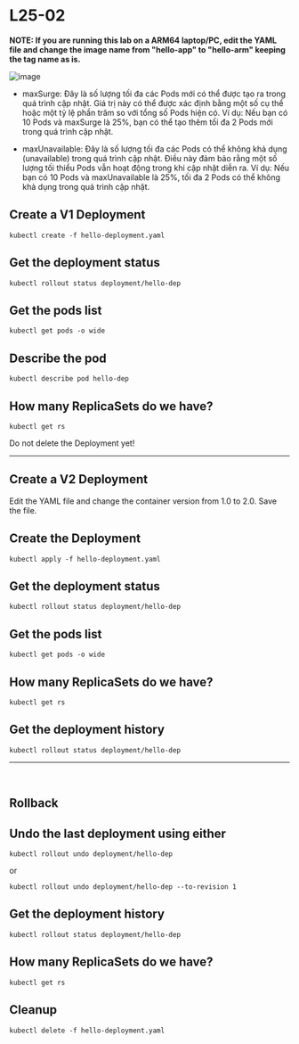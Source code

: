 # L25-02

**NOTE: If you are running this lab on a ARM64 laptop/PC, edit the YAML file and change the image name from "hello-app" to "hello-arm" keeping the tag name as is.**

![image](https://github.com/user-attachments/assets/bf94c6d8-860c-4c11-bb89-80c676b6b52b)

- maxSurge:
    Đây là số lượng tối đa các Pods mới có thể được tạo ra trong quá trình cập nhật.
    Giá trị này có thể được xác định bằng một số cụ thể hoặc một tỷ lệ phần trăm so với tổng số Pods hiện có.
    Ví dụ: Nếu bạn có 10 Pods và maxSurge là 25%, bạn có thể tạo thêm tối đa 2 Pods mới trong quá trình cập nhật.

- maxUnavailable:
    Đây là số lượng tối đa các Pods có thể không khả dụng (unavailable) trong quá trình cập nhật.
    Điều này đảm bảo rằng một số lượng tối thiểu Pods vẫn hoạt động trong khi cập nhật diễn ra.
    Ví dụ: Nếu bạn có 10 Pods và maxUnavailable là 25%, tối đa 2 Pods có thể không khả dụng trong quá trình cập nhật.


## Create a V1 Deployment

    kubectl create -f hello-deployment.yaml

## Get the deployment status

    kubectl rollout status deployment/hello-dep

## Get the pods list

    kubectl get pods -o wide

## Describe the pod

    kubectl describe pod hello-dep

## How many ReplicaSets do we have?

    kubectl get rs

Do not delete the Deployment yet!

---

## Create a V2 Deployment

Edit the YAML file and change the container version from 1.0 to 2.0. Save the file.
 
## Create the Deployment

    kubectl apply -f hello-deployment.yaml

## Get the deployment status

    kubectl rollout status deployment/hello-dep

## Get the pods list

    kubectl get pods -o wide

## How many ReplicaSets do we have?

    kubectl get rs

## Get the deployment history

    kubectl rollout status deployment/hello-dep

---
 
## Rollback

## Undo the last deployment using either

    kubectl rollout undo deployment/hello-dep

or

    kubectl rollout undo deployment/hello-dep --to-revision 1

## Get the deployment history

    kubectl rollout status deployment/hello-dep

## How many ReplicaSets do we have?

    kubectl get rs

## Cleanup

    kubectl delete -f hello-deployment.yaml
